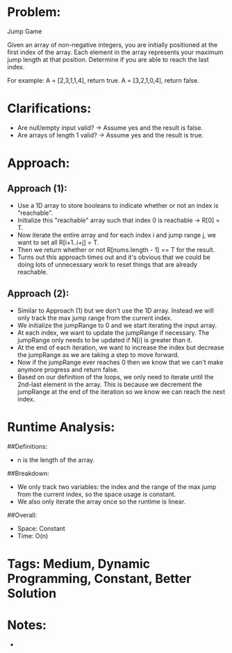 # Problem:
  Jump Game
  
  Given an array of non-negative integers, you are initially positioned at the first index of the array.
  Each element in the array represents your maximum jump length at that position.
  Determine if you are able to reach the last index.

  For example:
  A = [2,3,1,1,4], return true.
  A = [3,2,1,0,4], return false.
  
# Clarifications:
  - Are null/empty input valid? -> Assume yes and the result is false.
  - Are arrays of length 1 valid? -> Assume yes and the result is true.

# Approach:
## Approach (1):
  - Use a 1D array to store booleans to indicate whether or not an index is "reachable".
  - Initialize this "reachable" array such that index 0 is reachable -> R[0] = T.
  - Now iterate the entire array and for each index i and jump range j, we want to set all R[i+1..i+j] = T.
  - Then we return whether or not R[nums.length - 1] == T for the result.
  - Turns out this approach times out and it's obvious that we could be doing lots of unnecessary work to reset things that are already reachable.

## Approach (2):
  - Similar to Approach (1) but we don't use the 1D array.  Instead we will only track the max jump range from the current index.
  - We initialize the jumpRange to 0 and we start iterating the input array.
  - At each index, we want to update the jumpRange if necessary.  The jumpRange only needs to be updated if N[i] is greater than it.
  - At the end of each iteration, we want to increase the index but decrease the jumpRange as we are taking a step to move forward.
  - Now if the jumpRange ever reaches 0 then we know that we can't make anymore progress and return false.
  - Based on our definition of the loops, we only need to iterate until the 2nd-last element in the array.  This is because we decrement the jumpRange at the end of the iteration so we know we can reach the next index.

# Runtime Analysis:
##Definitions:
  - n is the length of the array.

##Breakdown:
  - We only track two variables: the index and the range of the max jump from the current index, so the space usage is constant.
  - We also only iterate the array once so the runtime is linear.

##Overall:
  - Space: Constant
  - Time: O(n)

# Tags: Medium, Dynamic Programming, Constant, Better Solution

# Notes:
  - 